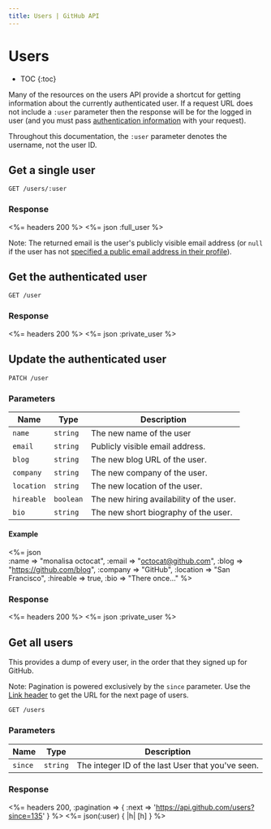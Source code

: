 ```yaml
---
title: Users | GitHub API
---
```


# Users

* TOC
{:toc}

Many of the resources on the users API provide a shortcut for getting
information about the currently authenticated user. If a request URL
does not include a `:user` parameter then the response will be for the
logged in user (and you must pass [authentication
information](/v3/#authentication) with your request).

Throughout this documentation, the `:user` parameter denotes the username,
not the user ID.

## Get a single user

    GET /users/:user

### Response

<%= headers 200 %>
<%= json :full_user %>

Note: The returned email is the user's publicly visible email address
(or `null` if the user has not [specified a public email address in their profile](https://github.com/settings/profile)).

## Get the authenticated user

    GET /user

### Response

<%= headers 200 %>
<%= json :private_user %>

## Update the authenticated user

    PATCH /user

### Parameters

Name | Type | Description
-----|------|--------------
`name`|`string` | The new name of the user
`email`|`string` | Publicly visible email address.
`blog`|`string` | The new blog URL of the user.
`company`|`string` | The new company of the user.
`location`|`string` | The new location of the user.
`hireable`|`boolean` | The new hiring availability of the user.
`bio`|`string` | The new short biography of the user.

#### Example

<%= json \
    :name     => "monalisa octocat",
    :email    => "octocat@github.com",
    :blog     => "https://github.com/blog",
    :company  => "GitHub",
    :location => "San Francisco",
    :hireable => true,
    :bio      => "There once..."
%>

### Response

<%= headers 200 %>
<%= json :private_user %>

## Get all users

This provides a dump of every user, in the order that they signed up for
GitHub.

Note: Pagination is powered exclusively by the `since` parameter.
Use the [Link header](/v3/#link-header) to get the URL for the next page of
users.

    GET /users

### Parameters

Name | Type | Description
-----|------|--------------
`since`|`string`| The integer ID of the last User that you've seen.


### Response

<%= headers 200, :pagination => { :next => 'https://api.github.com/users?since=135' } %>
<%= json(:user) { |h| [h] } %>
